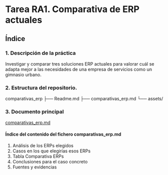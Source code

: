 # Tarea RA1. Comparativa de ERP actuales

## Índice

### 1. Descripción de la práctica
Investigar y comparar tres soluciones ERP actuales para valorar cuál se adapta mejor a las necesidades de una empresa de servicios como un gimnasio urbano.

### 2. Estructura del repositorio.
comparativas_erp
├── Readme.md
├── comparativas_erp.md
└── assets/

### 3. Documento principal
[comparativas_erp.md](comparativas_erp.md)

#### Índice del contenido del fichero comparativas_erp.md
1. Análisis de los ERPs elegidos
2. Casos en los que elegirías esos ERPs
3. Tabla Comparativa ERPs
4. Conclusiones para el caso concreto
5. Fuentes y evidencias